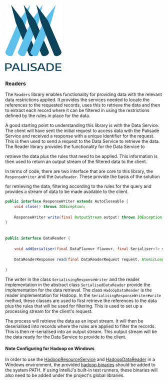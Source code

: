 <!---
Copyright 2018-2021 Crown Copyright

Licensed under the Apache License, Version 2.0 (the "License");
you may not use this file except in compliance with the License.
You may obtain a copy of the License at

  http://www.apache.org/licenses/LICENSE-2.0

Unless required by applicable law or agreed to in writing, software
distributed under the License is distributed on an "AS IS" BASIS,
WITHOUT WARRANTIES OR CONDITIONS OF ANY KIND, either express or implied.
See the License for the specific language governing permissions and
limitations under the License.
--->

# <img src="logos/logo.svg" width="180">

### Readers

The `Readers` library enables functionality for providing data with the relevant
data restrictions applied. It provides the services needed to locate the
references to the requested records, uses this to retrieve the data and then
to extract each record where it can be filtered in using the restrictions
defined by the rules in place for the data.

A good starting point to understanding this library is with the Data Service.
The client will have sent the initial request to access data with
the Palisade Service and received a response with a unique identifier for the
request. This is then used to send a request to the Data Service to retrieve
the data. The Reader library provides the functionality for the Data Service to

retrieve the data plus the rules that need to be applied. This information is
then used to return an output stream of the filtered data to the client.

In terms of code, there are two interface that are core to this library, the
`ResponseWriter` and the `DataReader`. These provide the basis of the solution

for retrieving the data, filtering according to the rules for the query and
provides a stream of data to be made available to the client.


```java
public interface ResponseWriter extends AutoCloseable {
    void close() throws IOException;

    ResponseWriter write(final OutputStream output) throws IOException;
}


public interface DataReader {

    void addSerialiser(final DataFlavour flavour, final Serialiser<?> serialiser);

    DataReaderResponse read(final DataReaderRequest request, AtomicLong recordsProcessed, AtomicLong recordsReturned) throws NoCapacityException;
    
}

```
The writer in the class `SerialisingResponseWriter` and the reader
implementation in the abstract class `SerialisedDataReader` provide the
implementation for the data retrieval. The class `HadoopDataReader`
is the reader implementation for Hadoop. In the
`SerialisingResponseWriter#write` method, these classes are used to
first retrieve the references to the data plus the rules that will be used for
filtering. This is used to set up a processing stream for the client's request.

The process will retrieve the data as an input stream. It will then be
deserialised into records where the rules are applied to filter the records.
This is then re-serialised into an output stream.  This output stream will be
the data ready for the Data Service to provide to the client.


#### Note Configuring for Hadoop on Windows

In order to use the [HadoopResourceService](hadoop-resource/src/main/java/uk/gov/gchq/palisade/service/resource/service/HadoopResourceService.java) and [HadoopDataReader](hadoop-reader/src/main/java/uk/gov/gchq/palisade/reader/HadoopDataReader.java) in a Windows environment, the provided [hadoop binaries](hadoop-resource/src/test/resources/bin/) should be added to the system PATH.
If using IntelliJ's built-in test runners, these binaries will also need to be added under the project's global libraries.
